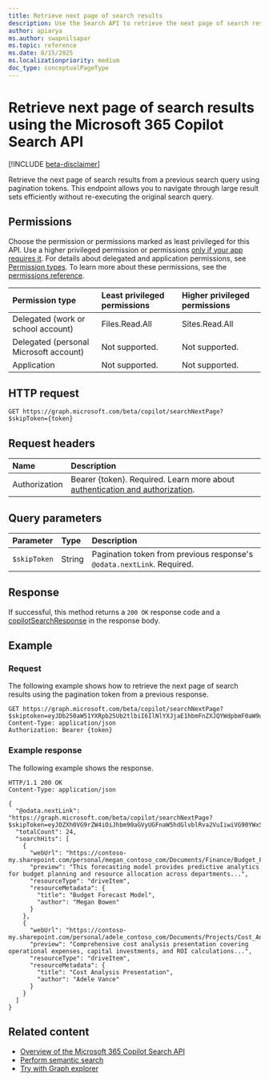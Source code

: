 ```yaml
---
title: Retrieve next page of search results
description: Use the Search API to retrieve the next page of search results using pagination tokens.
author: apiarya
ms.author: swapnilsapar
ms.topic: reference
ms.date: 8/15/2025
ms.localizationpriority: medium
doc_type: conceptualPageType
---
```


# Retrieve next page of search results using the Microsoft 365 Copilot Search API

[!INCLUDE [beta-disclaimer](../includes/beta-disclaimer.md)]

Retrieve the next page of search results from a previous search query using pagination tokens. This endpoint allows you to navigate through large result sets efficiently without re-executing the original search query.

## Permissions

Choose the permission or permissions marked as least privileged for this API. Use a higher privileged permission or permissions [only if your app requires it](/graph/permissions-overview#best-practices-for-using-microsoft-graph-permissions). For details about delegated and application permissions, see [Permission types](/graph/permissions-overview#permission-types). To learn more about these permissions, see the [permissions reference](/graph/permissions-reference).

| Permission type                        | Least privileged permissions | Higher privileged permissions |
|:---------------------------------------|:-----------------------------|:------------------------------|
| Delegated (work or school account)     | Files.Read.All               | Sites.Read.All                |
| Delegated (personal Microsoft account) | Not supported.               | Not supported.                |
| Application                            | Not supported.               | Not supported.                |

## HTTP request

```http
GET https://graph.microsoft.com/beta/copilot/searchNextPage?$skipToken={token}
```

## Request headers

| Name          | Description                                                                                               |
|:--------------|:----------------------------------------------------------------------------------------------------------|
| Authorization | Bearer {token}. Required. Learn more about [authentication and authorization](/graph/auth/auth-concepts). |

## Query parameters

| Parameter     | Type   | Description                                                                                    |
|:--------------|:-------|:-----------------------------------------------------------------------------------------------|
| `$skipToken`  | String | Pagination token from previous response's `@odata.nextLink`. Required.                        |

## Response

If successful, this method returns a `200 OK` response code and a [copilotSearchResponse](resources/response.md) in the response body.

## Example

### Request

The following example shows how to retrieve the next page of search results using the pagination token from a previous response.

```http
GET https://graph.microsoft.com/beta/copilot/searchNextPage?$skiptoken=eyJDb250aW51YXRpb25Ub2tlbiI6IlNlYXJjaE1hbmFnZXJQYWdpbmF0aW9uVG9rZW4iLCJUb3RhbFJlc3VsdENvdW50IjoyNCwiUGFnZVNpemUiOjUsIlNlYXJjaFJlcXVlc3RIYXM...
Content-Type: application/json
Authorization: Bearer {token}
```

### Example response

The following example shows the response.

```http
HTTP/1.1 200 OK
Content-Type: application/json

{
  "@odata.nextLink": "https://graph.microsoft.com/beta/copilot/searchNextPage?$skipToken=eyJOZXh0VG9rZW4iOiJhbm90aGVyUGFnaW5hdGlvblRva2VuIiwiVG90YWxSZXN1bHRDb3VudCI6MjQsIlBhZ2VTaXplIjo1...",
  "totalCount": 24,
  "searchHits": [
    {
      "webUrl": "https://contoso-my.sharepoint.com/personal/megan_contoso_com/Documents/Finance/Budget_Forecast_Model.xlsx",
      "preview": "This forecasting model provides predictive analytics for budget planning and resource allocation across departments...",
      "resourceType": "driveItem",
      "resourceMetadata": {
        "title": "Budget Forecast Model",
        "author": "Megan Bowen"
      }
    },
    {
      "webUrl": "https://contoso-my.sharepoint.com/personal/adele_contoso_com/Documents/Projects/Cost_Analysis.pptx",
      "preview": "Comprehensive cost analysis presentation covering operational expenses, capital investments, and ROI calculations...",
      "resourceType": "driveItem",
      "resourceMetadata": {
        "title": "Cost Analysis Presentation",
        "author": "Adele Vance"
      }
    }
  ]
}
```

## Related content

- [Overview of the Microsoft 365 Copilot Search API](overview.md)
- [Perform semantic search](operation-search.md)
- [Try with Graph explorer](https://aka.ms/try_copilot_search_API_example_basic)
